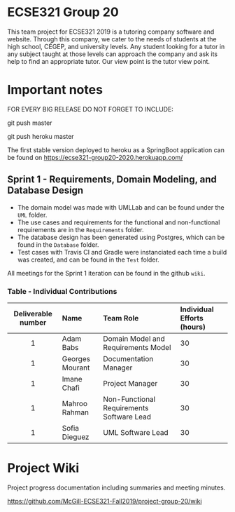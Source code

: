 # ECSE321 Group 20

This team project for ECSE321 2019 is a tutoring company software and website. Through this company, we cater to the needs of students at the high school, CÉGEP, and university levels. Any student looking for a tutor in any subject taught at those levels can approach the company and ask its help to find an appropriate tutor. Our view point is the tutor view point. 

# Important notes
FOR EVERY BIG RELEASE DO NOT FORGET TO INCLUDE: 

git push master

git push heroku master

The first stable version deployed to heroku as a SpringBoot application can be found on https://ecse321-group20-2020.herokuapp.com/

## Sprint 1 - Requirements, Domain Modeling, and Database Design
  - The domain model was made with UMLLab and can be found under the `UML` folder.
  - The use cases and requirements for the functional and non-functional requirements are in the `Requirements` folder. 
  - The database design has been generated using Postgres, which can be found in the `Database` folder.
  - Test cases with Travis CI and Gradle were instanciated each time a build was created, and can be found in the `Test` folder.
 
 All meetings for the Sprint 1 iteration can be found in the github `wiki`.
  
  ### Table - Individual Contributions

|Deliverable number|Name |Team Role| Individual Efforts (hours)|
|:------------:|:-----------|:------------|:-----------|
|1|Adam Babs|Domain Model and Requirements Model|30|
|1|Georges Mourant|Documentation Manager|30|
|1|Imane Chafi|Project Manager|30|
|1|Mahroo Rahman|Non-Functional Requirements Software Lead|30|
|1|Sofia Dieguez|UML Software Lead|30|

# Project Wiki
Project progress documentation including summaries and meeting minutes.

https://github.com/McGill-ECSE321-Fall2019/project-group-20/wiki

